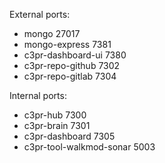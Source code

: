External ports:

- mongo 27017
- mongo-express 7381
- c3pr-dashboard-ui 7380
- c3pr-repo-github 7302
- c3pr-repo-gitlab 7304


Internal ports:

- c3pr-hub 7300
- c3pr-brain 7301
- c3pr-dashboard 7305
- c3pr-tool-walkmod-sonar 5003


